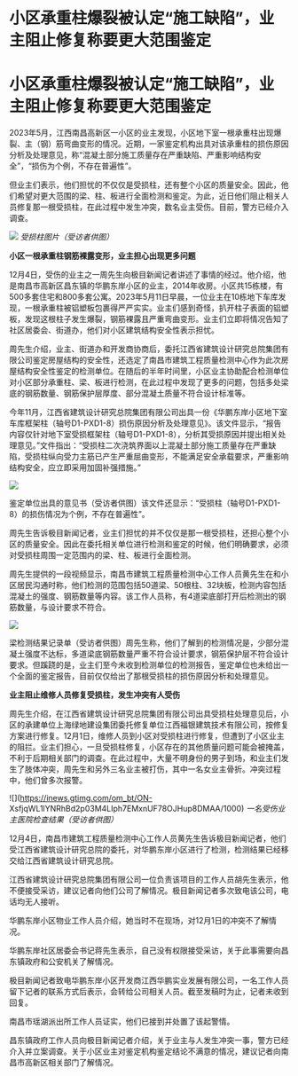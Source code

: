 # 小区承重柱爆裂被认定“施工缺陷”，业主阻止修复称要更大范围鉴定

# 小区承重柱爆裂被认定“施工缺陷”，业主阻止修复称要更大范围鉴定

2023年5月，江西南昌高新区一小区的业主发现，小区地下室一根承重柱出现爆裂、主（钢）筋弯曲变形的情况。近期，一家鉴定机构出具对该承重柱的损伤原因分析及处理意见，称“混凝土部分施工质量存在严重缺陷、严重影响结构安全”，“损伤为个例，不存在普遍性”。

但业主们表示，他们担忧的不仅仅是受损柱，还有整个小区的质量安全。因此，他们希望对更大范围的梁、柱、板进行全面检测和鉴定。为此，近日他们阻止相关人员修复那一根受损柱，在此过程中发生冲突，数名业主受伤。目前，警方已经介入调查。

![](https://inews.gtimg.com/om_bt/OYO72Rxh_ykgrzkMp8JrvL4RU9-QEmpSBIkKB4qCDghCYAA/1000)
_受损柱图片（受访者供图）_

**小区一根承重柱钢筋裸露变形，业主担心出现更多问题**

12月4日，受伤的业主之一周先生向极目新闻记者讲述了事情的经过。他介绍，他是南昌市高新区昌东镇的华鹏东岸小区的业主，2014年收房。小区共15栋楼，有500多套住宅和800多套公寓。2023年5月11日早晨，一位业主在10栋地下车库发现，一根承重柱被铝塑板包裹得严严实实。业主们感到奇怪，扒开柱子表面的铝塑板，发现这根柱子发生爆裂，钢筋裸露且严重弯曲变形。业主们立即将情况告知了社区居委会、街道办，他们对小区建筑结构安全性表示担忧。

周先生介绍，业主、街道办和开发商协商后，委托江西省建筑设计研究总院集团有限公司鉴定房屋结构的安全性，还选定了南昌市建筑工程质量检测中心作为此次房屋结构安全性鉴定的检测单位。在随后的半年时间里，小区业主协助配合检测单位对小区部分承重柱、梁、板进行检测，在此过程中发现了更多的问题，包括多处梁底的钢筋数量、钢筋保护层厚度、部分混凝土质量不符合设计标准等。

今年11月，江西省建筑设计研究总院集团有限公司出具一份《华鹏东岸小区地下室车库框架柱（轴号D1-PXD1-8）损伤原因分析及处理意见》。该文件显示，“报告内容仅针对地下室受损框架柱（轴号D1-PXD1-8），分析其受损原因并提出相关处理意见。”文件指出：“受损柱二次浇筑界面以上混凝土部分施工质量存在严重缺陷，受损柱纵向受力主筋已产生严重屈曲变形，不能满足安全承载要求，严重影响结构安全，应立即采用加固补强措施。”

![](https://inews.gtimg.com/om_bt/Ob1VmvuGGsLcmvjmAX5XyBBCNfvc0UYsqDdDOsOryyaSIAA/1000)

鉴定单位出具的意见书（受访者供图）该文件还显示：“受损柱（轴号D1-PXD1-8）的损伤情况为个例，不存在普遍性”。

周先生告诉极目新闻记者，业主们担忧的并不仅仅是那一根受损柱，还担心整个小区的质量安全。因此在委托相关单位进行检测和鉴定的时候，他们明确要求，必须对受损柱周围一定范围内的梁、柱、板进行全面检测。

周先生提供的一段视频显示，南昌市建筑工程质量检测中心工作人员黄先生在和小区居民沟通时称，他们检测的范围包括50道梁、50根柱、32块板，检测内容包括混凝土的强度、钢筋数量等内容。该工作人员称，有4道梁底部打开后检测出的钢筋数量，与设计要求不符合。

![](https://inews.gtimg.com/om_bt/OsWz5cxnd06wTUU_WuQmSCPb4QywmSffiT3beP06dYQ6oAA/1000)

梁检测结果记录单（受访者供图）周先生称，他们了解到的检测情况是，少部分混凝土强度不达标，多道梁底钢筋数量严重不符合设计要求，钢筋保护层不符合设计要求。但蹊跷的是，业主们至今未收到检测单位的检测报告，鉴定单位也未给出一个全面的鉴定报告，目前仅仅给出了那根受损柱的损伤原因分析和处理意见。

**业主阻止维修人员修复受损柱，发生冲突有人受伤**

周先生介绍，在江西省建筑设计研究总院集团有限公司出具受损柱处理意见后，小区的承建单位上海绿地建设集团委托修复单位江西福银建筑技术有限公司，按修复方案进行修复。12月1日，维修人员到小区对受损柱进行修复，但遭到了小区业主的阻拦。业主们担心，一旦受损柱修复，小区存在的其他质量问题可能会被掩盖，不利于后期相关部门的调查。在此过程中，大量不明身份的男子到场，和业主们发生了肢体冲突，周先生和另外三名业主被打伤，其中一名女业主骨折。冲突过程中，他们曾多次报警。

![](https://inews.gtimg.com/om_bt/ON-
XsfjqWL1lYNRhBd2p03M4LIph7EMxnUF78OJHup8DMAA/1000) _一名受伤业主医院检查结果（受访者供图）_

12月4日，南昌市建筑工程质量检测中心工作人员黄先生告诉极目新闻记者，他们受江西省建筑设计研究总院的委托，对华鹏东岸小区进行了检测，检测结果已经移交给江西省建筑设计研究总院。

江西省建筑设计研究总院集团有限公司一位负责该项目的工作人员胡先生表示，他不便接受采访，建议记者向他们公司了解情况。极目新闻记者多次致电该公司，电话均无人接听。

华鹏东岸小区物业工作人员介绍，她当时不在现场，对12月1日的冲突不了解情况。

华鹏东岸社区居委会书记蒋先生表示，自己没有权限接受采访，关于此事需要向昌东镇政府和公安机关了解情况。

极目新闻记者致电华鹏东岸小区开发商江西华鹏实业发展有限公司，一名工作人员留下记者的联系方式后表示，会转给公司相关人员。截至发稿时为止，记者未收到回复。

南昌市瑶湖派出所工作人员证实，他们已接到并处置了该起警情。

昌东镇政府工作人员向极目新闻记者介绍，关于业主与人发生冲突一事，警方已经介入并立案调查。关于小区业主对鉴定机构鉴定结论不满意的情况，建议记者向南昌市高新区相关部门了解情况。

